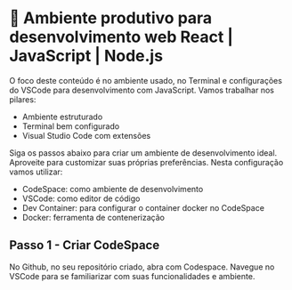 # 🌟 Ambiente produtivo para desenvolvimento web React | JavaScript | Node.js

O foco deste conteúdo é no ambiente usado, no Terminal e configurações do VSCode para desenvolvimento com JavaScript. Vamos trabalhar nos pilares:

* Ambiente estruturado 
* Terminal bem configurado
* Visual Studio Code com extensões

Siga os passos abaixo para criar um ambiente de desenvolvimento ideal. Aproveite para customizar suas próprias preferências. Nesta configuração vamos utilizar:
- CodeSpace: como ambiente de desenvolvimento
- VSCode: como editor de código
- Dev Container: para configurar o container docker no CodeSpace
- Docker: ferramenta de contenerização


## Passo 1 - Criar CodeSpace

No Github, no seu repositório criado, abra com Codespace. Navegue no VSCode para se familiarizar com suas funcionalidades e ambiente.